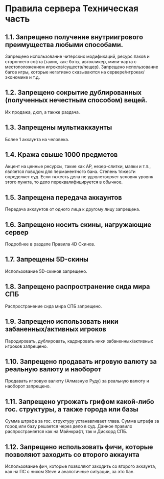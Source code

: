 # Правила сервера Техническая часть

## 1.1. Запрещено получение внутриигрового преимущества любыми способами.

Запрещено использование читерских модификаций, ресурс паков и стороннего софта (таких, как: боты, автокликер, мини-карта с местоположением игроков/существ/пещер). Запрещено использование багов игры, которые негативно сказываются на сервере/игроках/экономике и т.д.

## 1.2. Запрещено сокрытие дублированных (полученных нечестным способом) вещей.

Их продажа, дюп, а также раздача.

## 1.3. Запрещены мультиаккаунты

Более 1 аккаунта на человека.

## 1.4. Кража свыше 1000 предметов

Акцент на ценные ресурсы, такие как АР, незер-слитки, маяки и т.п., является поводом для перманентного бана. Степень тяжести определяет суд. Если тяжесть дела не удовлетворяет условия уровня этого пункта, то дело переквалифицируется в обычное.

## 1.5. Запрещена передача аккаунтов

Передача аккаунтов от одного лица к другому лицу запрещена.

## 1.6. Запрещено носить скины, нагружающие сервер

Подробнее в разделе Правила 4D Скинов.

## 1.7. Запрещены 5D-скины

Использование 5D-скинов запрещено.

## 1.8. Запрещено распространение сида мира СПБ

Распространение сида мира СПБ запрещено.

## 1.9. Запрещено использовать ники забаненных/активных игроков

Пародировать, дублировать, кадрировать ники забаненных/активных игроков запрещено.

## 1.10. Запрещено продавать игровую валюту за реальную валюту и наоборот

Продавать игровую валюту (Алмазную Руду) за реальную валюту и наоборот запрещено.

## 1.11. Запрещено угрожать грифом какой-либо гос. структуры, а также города или базы

Сумма штрафа за гос. структуру устанавливает глава. Сумма штрафа за город или базу решается через дело в суд. Данное правило распространяется как на Майнкрафт, так и Дискорд СПБ.

## 1.12. Запрещено использовать фичи, которые позволяют заходить со второго аккаунта

Использование фич, которые позволяют заходить со второго аккаунта, как на ПС с ником Steve и аналогичные ситуации, за это бан.
